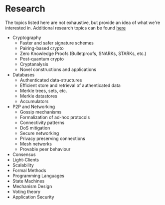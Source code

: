 # Research

The topics listed here are not exhaustive, but provide an idea of what we're interested in. Additional research topics can be found [here](https://github.com/cosmos/research)

- Cryptography
    - Faster and safer signature schemes
    - Pairing-based crypto
    - Zero Knowledge Proofs (Bulletproofs, SNARKs, STARKs, etc.)
    - Post-quantum crypto
    - Cryptanalysis
    - Novel constructions and applications
- Databases
    - Authenticated data-structures
    - Efficient store and retrieval of authenticated data
    - Merkle trees, sets, etc.
    - Merkle datastores
    - Accumulators
- P2P and Networking
    - Gossip mechanisms
    - Formalization of ad-hoc protocols
    - Connectivity patterns
    - DoS mitigation
    - Secure networking
    - Privacy preserving connections
    - Mesh networks
    - Provable peer behaviour
- Consensus
- Light-Clients
- Scalability
- Formal Methods
- Programming Languages
- State Machines
- Mechanism Design
- Voting theory
- Application Security
